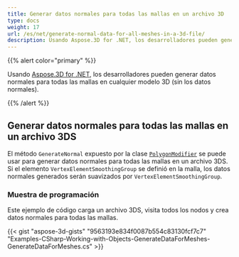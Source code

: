 ```yaml
---
title: Generar datos normales para todas las mallas en un archivo 3D
type: docs
weight: 17
url: /es/net/generate-normal-data-for-all-meshes-in-a-3d-file/
description: Usando Aspose.3D for .NET, los desarrolladores pueden generar datos normales para todas las mallas en cualquier modelo 3D (sin los datos normales).
---
```

{{% alert color="primary" %}}

Usando [Aspose.3D for .NET](https://products.aspose.com/3d/net/), los desarrolladores pueden generar datos normales para todas las mallas en cualquier modelo 3D (sin los datos normales).

{{% /alert %}}
##  **Generar datos normales para todas las mallas en un archivo 3DS**
El método `GenerateNormal` expuesto por la clase [`PolygonModifier`](https://reference.aspose.com/3d/net/aspose.threed.entities/polygonmodifier) se puede usar para generar datos normales para todas las mallas en un archivo 3DS. Si el elemento `VertexElementSmoothingGroup` se definió en la malla, los datos normales generados serán suavizados por `VertexElementSmoothingGroup`.
###  **Muestra de programación**
Este ejemplo de código carga un archivo 3DS, visita todos los nodos y crea datos normales para todas las mallas.

{{< gist "aspose-3d-gists" "9563193e834f0087b554c83130fcf7c7" "Examples-CSharp-Working-with-Objects-GenerateDataForMeshes-GenerateDataForMeshes.cs" >}}
